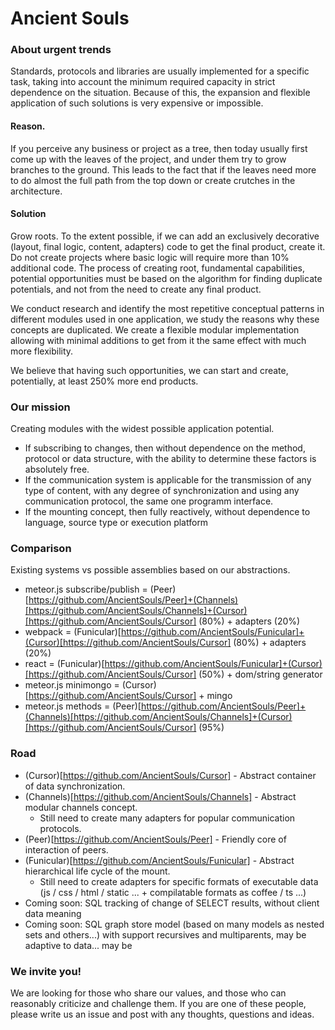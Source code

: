 # Ancient Souls

### About urgent trends
Standards, protocols and libraries are usually implemented for a specific task, taking into account the minimum required capacity in strict dependence on the situation. Because of this, the expansion and flexible application of such solutions is very expensive or impossible.

#### Reason.

If you perceive any business or project as a tree, then today usually first come up with the leaves of the project, and under them try to grow branches to the ground. This leads to the fact that if the leaves need more to do almost the full path from the top down or create crutches in the architecture.

#### Solution

Grow roots. To the extent possible, if we can add an exclusively decorative (layout, final logic, content, adapters) code to get the final product, create it. Do not create projects where basic logic will require more than 10% additional code. The process of creating root, fundamental capabilities, potential opportunities must be based on the algorithm for finding duplicate potentials, and not from the need to create any final product.

We conduct research and identify the most repetitive conceptual patterns in different modules used in one application, we study the reasons why these concepts are duplicated. We create a flexible modular implementation allowing with minimal additions to get from it the same effect with much more flexibility.

We believe that having such opportunities, we can start and create, potentially, at least 250% more end products.

### Our mission
Creating modules with the widest possible application potential.

- If subscribing to changes, then without dependence on the method, protocol or data structure, with the ability to determine these factors is absolutely free.
- If the communication system is applicable for the transmission of any type of content, with any degree of synchronization and using any communication protocol, the same one programm interface.
- If the mounting concept, then fully reactively, without dependence to language, source type or execution platform

### Comparison
Existing systems vs possible assemblies based on our abstractions.

- meteor.js subscribe/publish = (Peer)[https://github.com/AncientSouls/Peer]+(Channels)[https://github.com/AncientSouls/Channels]+(Cursor)[https://github.com/AncientSouls/Cursor] (80%) + adapters (20%)
- webpack = (Funicular)[https://github.com/AncientSouls/Funicular]+(Cursor)[https://github.com/AncientSouls/Cursor] (80%) + adapters (20%)
- react = (Funicular)[https://github.com/AncientSouls/Funicular]+(Cursor)[https://github.com/AncientSouls/Cursor] (50%) + dom/string generator
- meteor.js minimongo = (Cursor)[https://github.com/AncientSouls/Cursor] + mingo
- meteor.js methods = (Peer)[https://github.com/AncientSouls/Peer]+(Channels)[https://github.com/AncientSouls/Channels]+(Cursor)[https://github.com/AncientSouls/Cursor] (95%)

### Road

- (Cursor)[https://github.com/AncientSouls/Cursor] - Abstract container of data synchronization.
- (Channels)[https://github.com/AncientSouls/Channels] - Abstract modular channels concept.
  - Still need to create many adapters for popular communication protocols.
- (Peer)[https://github.com/AncientSouls/Peer] - Friendly core of interaction of peers.
- (Funicular)[https://github.com/AncientSouls/Funicular] - Abstract hierarchical life cycle of the mount.
  - Still need to create adapters for specific formats of executable data (js / css / html / static ... + compilatable formats as coffee / ts ...)
- Coming soon: SQL tracking of change of SELECT results, without client data meaning
- Coming soon: SQL graph store model (based on many models as nested sets and others...) with support recursives and multiparents, may be adaptive to data... may be

### We invite you!

We are looking for those who share our values, and those who can reasonably criticize and challenge them. If you are one of these people, please write us an issue and post with any thoughts, questions and ideas.